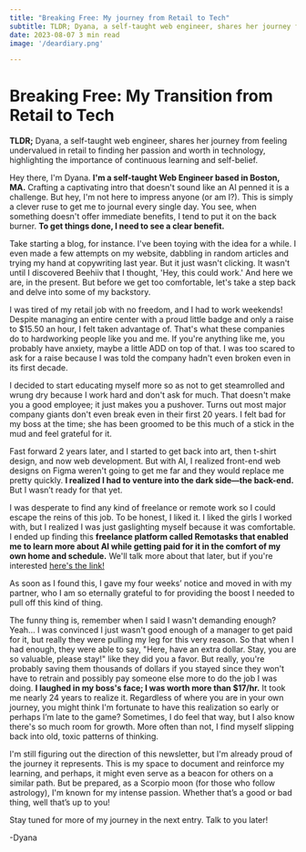```yaml
---
title: "Breaking Free: My journey from Retail to Tech"
subtitle: TLDR; Dyana, a self-taught web engineer, shares her journey from feeling undervalued in retail to finding her passion and worth in technology, highlighting the importance of continuous learning and self-belief. 
date: 2023-08-07 3 min read
image: '/deardiary.png'

---
```


# Breaking Free: My Transition from Retail to Tech

**TLDR;** Dyana, a self-taught web engineer, shares her journey from feeling undervalued in retail to finding her passion and worth in technology, highlighting the importance of continuous learning and self-belief.

Hey there, I'm Dyana. **I'm a self-taught Web Engineer based in Boston, MA.** Crafting a captivating intro that doesn't sound like an AI penned it is a challenge. But hey, I'm not here to impress anyone (or am I?). 
This is simply a clever ruse to get me to journal every single day. You see, when something doesn't offer immediate benefits, I tend to put it on the back burner. **To get things done, I need to see a clear benefit.**

Take starting a blog, for instance. I've been toying with the idea for a while. I even made a few attempts on my website, dabbling in random articles and trying my hand at copywriting last year. 
But it just wasn't clicking. It wasn't until I discovered Beehiiv that I thought, 'Hey, this could work.' And here we are, in the present. But before we get too comfortable, let's take a step back and delve into some of my backstory.

I was tired of my retail job with no freedom, and I had to work weekends! Despite managing an entire center with a proud little badge and only a raise to $15.50 an hour, I felt taken advantage of. That's what these companies do to hardworking people like you and me. If you're anything like me, you probably have anxiety, maybe a little ADD on top of that. I was too scared to ask for a raise because I was told the company hadn't even broken even in its first decade.

I decided to start educating myself more so as not to get steamrolled and wrung dry because I work hard and don't ask for much. That doesn't make you a good employee; it just makes you a pushover. Turns out most major company giants don't even break even in their first 20 years. I felt bad for my boss at the time; she has been groomed to be this much of a stick in the mud and feel grateful for it.

Fast forward 2 years later, and I started to get back into art, then t-shirt design, and now web development. But with AI, I realized front-end web designs on Figma weren't going to get me far and they would replace me pretty quickly. **I realized I had to venture into the dark side—the back-end.** But I wasn’t ready for that yet.

I was desperate to find any kind of freelance or remote work so I could escape the reins of this job. To be honest, I liked it. I liked the girls I worked with, but I realized I was just gaslighting myself because it was comfortable. I ended up finding this **freelance platform called Remotasks that enabled me to learn more about AI while getting paid for it in the comfort of my own home and schedule.** We'll talk more about that later, but if you're interested [here's the link!](https://www.remotasks.com/r/ON4M6YVK)

As soon as I found this, I gave my four weeks’ notice and moved in with my partner, who I am so eternally grateful to for providing the boost I needed to pull off this kind of thing. 

The funny thing is, remember when I said I wasn't demanding enough? Yeah... I was convinced I just wasn't good enough of a manager to get paid for it, but really they were pulling my leg for this very reason. So that when I had enough, they were able to say, "Here, have an extra dollar. Stay, you are so valuable, please stay!" like they did you a favor. But really, you're probably saving them thousands of dollars if you stayed since they won't have to retrain and possibly pay someone else more to do the job I was doing. **I laughed in my boss's face; I was worth more than $17/hr.**  It took me nearly 24 years to realize it. Regardless of where you are in your own journey, you might think I'm fortunate to have this realization so early or perhaps I’m late to the game? Sometimes, I do feel that way, but I also know there's so much room for growth. More often than not, I find myself slipping back into old, toxic patterns of thinking.

I'm still figuring out the direction of this newsletter, but I'm already proud of the journey it represents. This is my space to document and reinforce my learning, and perhaps, it might even serve as a beacon for others on a similar path. But be prepared, as a Scorpio moon (for those who follow astrology), I'm known for my intense passion. Whether that’s a good or bad thing, well that’s up to you!

Stay tuned for more of my journey in the next entry. Talk to you later!

-Dyana
